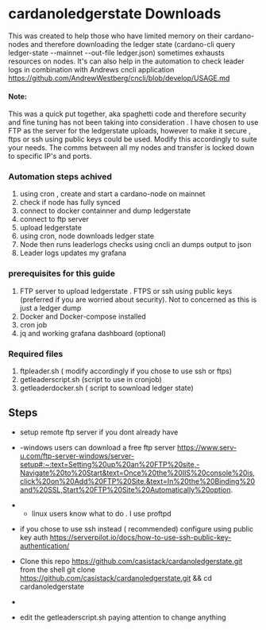 # cardanoledgerstate Downloads
This was created to help those who have limited memory on their cardano-nodes and therefore downloading the ledger state (cardano-cli query ledger-state --mainnet --out-file ledger.json) sometimes exhausts resources on nodes. 
It's can also help in the automation to check leader logs in combination with Andrews cncli application https://github.com/AndrewWestberg/cncli/blob/develop/USAGE.md

#### Note: 
This was a quick put together, aka spaghetti code and therefore security and fine tuning has not been taking into consideration . 
I have chosen to use FTP as the server for the ledgerstate uploads, however to make it secure , ftps or ssh using public keys could be used. 
Modify this accordingly to suite your needs.
The comms between all my nodes and transfer is locked down to specific IP's and ports. 

### Automation steps achived

1. using cron , create and start a cardano-node on mainnet
2. check if node has fully synced
3. connect to docker containner and dump ledgerstate
4. connect to ftp server
5.  upload ledgerstate
6.  using cron, node downloads ledger state
7.  Node  then runs leaderlogs checks using cncli an dumps output to json
8.  Leader logs updates my grafana

### prerequisites for this guide

1. FTP server to upload ledgerstate . FTPS or ssh using public keys (preferred if you are worried about security). Not to concerned as this is just a ledger dump
2. Docker and Docker-compose installed
3. cron job
4. jq and working grafana dashboard (optional)

### Required files

1. ftpleader.sh ( modify accordingly if you chose to use ssh or ftps) 
2. getleaderscript.sh (script to use in cronjob)
3. getleaderdocker.sh ( script to sownload ledger state) 

## Steps

- setup remote ftp server if you dont already have
- -windows users can download a free ftp server https://www.serv-u.com/ftp-server-windows/server-setup#:~:text=Setting%20up%20an%20FTP%20site,-Navigate%20to%20Start&text=Once%20the%20IIS%20console%20is,click%20on%20Add%20FTP%20Site.&text=In%20the%20Binding%20and%20SSL,Start%20FTP%20Site%20Automatically%20option.
- - linux users know what to do . I use proftpd
- if you chose to use ssh instead ( recommended) configure using public key auth 
 https://serverpilot.io/docs/how-to-use-ssh-public-key-authentication/
 
 - Clone this repo https://github.com/casistack/cardanoledgerstate.git from the shell 
 git clone  https://github.com/casistack/cardanoledgerstate.git && cd cardanoledgerstate
 - 
 
 - edit the getleaderscript.sh paying attention to change anything  
